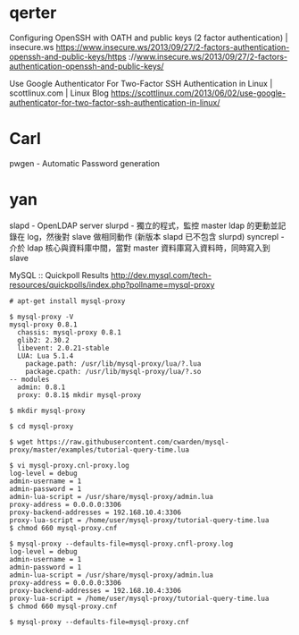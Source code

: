 


# qerter

Configuring OpenSSH with OATH and public keys (2 factor authentication) | insecure.ws
<https://www.insecure.ws/2013/09/27/2-factors-authentication-openssh-and-public-keys/https>  ://www.insecure.ws/2013/09/27/2-factors-authentication-openssh-and-public-keys/

Use Google Authenticator For Two-Factor SSH Authentication in Linux | scottlinux.com | Linux Blog
<https://scottlinux.com/2013/06/02/use-google-authenticator-for-two-factor-ssh-authentication-in-linux/>  



# Carl

pwgen - Automatic Password generation


# yan


slapd - OpenLDAP server
slurpd - 獨立的程式，監控 master ldap 的更動並記錄在 log，然後對 slave 做相同動作 (新版本 slapd 已不包含 slurpd)
syncrepl - 介於 ldap 核心與資料庫中間，當對 master 資料庫寫入資料時，同時寫入到 slave


MySQL :: Quickpoll Results
<http://dev.mysql.com/tech-resources/quickpolls/index.php?pollname=mysql-proxy>  


    # apt-get install mysql-proxy 
    
    $ mysql-proxy -V
    mysql-proxy 0.8.1
      chassis: mysql-proxy 0.8.1
      glib2: 2.30.2
      libevent: 2.0.21-stable
      LUA: Lua 5.1.4
        package.path: /usr/lib/mysql-proxy/lua/?.lua
        package.cpath: /usr/lib/mysql-proxy/lua/?.so
    -- modules
      admin: 0.8.1
      proxy: 0.8.1$ mkdir mysql-proxy
    
    $ mkdir mysql-proxy
    
    $ cd mysql-proxy
    
    $ wget https://raw.githubusercontent.com/cwarden/mysql-proxy/master/examples/tutorial-query-time.lua
    
    $ vi mysql-proxy.cnl-proxy.log
    log-level = debug
    admin-username = 1 
    admin-password = 1 
    admin-lua-script = /usr/share/mysql-proxy/admin.lua
    proxy-address = 0.0.0.0:3306
    proxy-backend-addresses = 192.168.10.4:3306
    proxy-lua-script = /home/user/mysql-proxy/tutorial-query-time.lua
    $ chmod 660 mysql-proxy.cnf
    
    $ mysql-proxy --defaults-file=mysql-proxy.cnfl-proxy.log
    log-level = debug
    admin-username = 1 
    admin-password = 1 
    admin-lua-script = /usr/share/mysql-proxy/admin.lua
    proxy-address = 0.0.0.0:3306
    proxy-backend-addresses = 192.168.10.4:3306
    proxy-lua-script = /home/user/mysql-proxy/tutorial-query-time.lua
    $ chmod 660 mysql-proxy.cnf
    
    $ mysql-proxy --defaults-file=mysql-proxy.cnf

